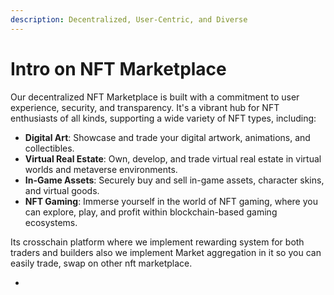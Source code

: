```yaml
---
description: Decentralized, User-Centric, and Diverse
---
```


# Intro on NFT Marketplace

Our decentralized NFT Marketplace is built with a commitment to user experience, security, and transparency. It's a vibrant hub for NFT enthusiasts of all kinds, supporting a wide variety of NFT types, including:

* **Digital Art**: Showcase and trade your digital artwork, animations, and collectibles.
* **Virtual Real Estate**: Own, develop, and trade virtual real estate in virtual worlds and metaverse environments.
* **In-Game Assets**: Securely buy and sell in-game assets, character skins, and virtual goods.
* **NFT Gaming**: Immerse yourself in the world of NFT gaming, where you can explore, play, and profit within blockchain-based gaming ecosystems.

Its crosschain platform where we implement rewarding system for both traders and builders also we implement Market aggregation in it so you can easily trade, swap on other nft marketplace.

*

